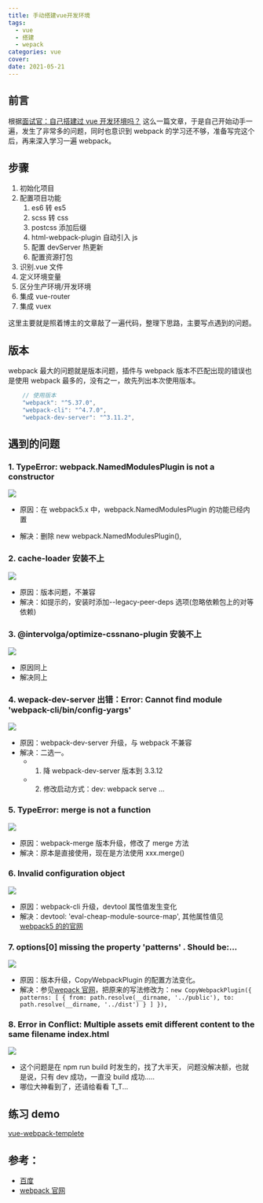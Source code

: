 ```yaml
---
title: 手动搭建vue开发环境
tags:
  - vue
  - 搭建
  - wepack
categories: vue
cover:
date: 2021-05-21
---
```


## 前言

根据[面试官：自己搭建过 vue 开发环境吗？](https://juejin.cn/post/6844903833160646663#heading-15) 这么一篇文章，于是自己开始动手一遍，发生了非常多的问题，同时也意识到 webpack 的学习还不够，准备写完这个后，再来深入学习一遍 webpack。

## 步骤

1. 初始化项目
2. 配置项目功能
   1. es6 转 es5
   2. scss 转 css
   3. postcss 添加后缀
   4. html-webpack-plugin 自动引入 js
   5. 配置 devServer 热更新
   6. 配置资源打包
3. 识别.vue 文件
4. 定义环境变量
5. 区分生产环境/开发环境
6. 集成 vue-router
7. 集成 vuex

这里主要就是照着博主的文章敲了一遍代码，整理下思路，主要写点遇到的问题。

## 版本

webpack 最大的问题就是版本问题，插件与 webpack 版本不匹配出现的错误也是使用 webpack 最多的，没有之一，故先列出本次使用版本。

```javascript
	// 使用版本
    "webpack": "^5.37.0",
    "webpack-cli": "^4.7.0",
    "webpack-dev-server": "^3.11.2",
```

## 遇到的问题

### 1. TypeError: webpack.NamedModulesPlugin is not a constructor

![](https://cdn.jsdelivr.net/gh/maya1900/pic@master/img/Snipaste_2021-05-16_18-08-08.png)

- 原因：在 webpack5.x 中，webpack.NamedModulesPlugin 的功能已经内置

- 解决：删除 new webpack.NamedModulesPlugin(),

### 2. cache-loader 安装不上

![](https://cdn.jsdelivr.net/gh/maya1900/pic@master/img/Snipaste_2021-05-16_18-09-41.png)

- 原因：版本问题，不兼容
- 解决：如提示的，安装时添加--legacy-peer-deps 选项(忽略依赖包上的对等依赖)

### 3. @intervolga/optimize-cssnano-plugin 安装不上

![](https://cdn.jsdelivr.net/gh/maya1900/pic@master/img/Snipaste_2021-05-16_18-15-28.png)

- 原因同上
- 解决同上

### 4. wepack-dev-server 出错：Error: Cannot find module 'webpack-cli/bin/config-yargs'

![](https://cdn.jsdelivr.net/gh/maya1900/pic@master/img/Snipaste_2021-05-16_18-51-20.png)

- 原因：webpack-dev-server 升级，与 webpack 不兼容
- 解决：二选一。
  - 1.  降 webpack-dev-server 版本到 3.3.12
  - 2.  修改启动方式：dev: webpack serve ...

### 5. TypeError: merge is not a function

![](https://cdn.jsdelivr.net/gh/maya1900/pic@master/img/Snipaste_2021-05-16_19-06-50.png)

- 原因：webpack-merge 版本升级，修改了 merge 方法
- 解决：原本是直接使用，现在是方法使用 xxx.merge()

### 6. Invalid configuration object

![](https://cdn.jsdelivr.net/gh/maya1900/pic@master/img/Snipaste_2021-05-16_19-12-15.png)

- 原因：webpack-cli 升级，devtool 属性值发生变化
- 解决：devtool: 'eval-cheap-module-source-map', 其他属性值见[webpack5 的的官网](https://webpack.js.org/configuration/devtool/)

### 7. options[0] missing the property 'patterns' . Should be:...

![](https://cdn.jsdelivr.net/gh/maya1900/pic@master/img/Snipaste_2021-05-16_19-19-20.png)

- 原因：版本升级，CopyWebpackPlugin 的配置方法变化。
- 解决：参见[wepack 官网](https://webpack.js.org/plugins/copy-webpack-plugin/#root)，把原来的写法修改为：`new CopyWebpackPlugin({ patterns: [ { from: path.resolve(__dirname, '../public'), to: path.resolve(__dirname, '../dist') } ] }),`

### 8. Error in Conflict: Multiple assets emit different content to the same filename index.html

![](https://cdn.jsdelivr.net/gh/maya1900/pic@master/img/Snipaste_2021-05-20_23-22-12.png)

- 这个问题是在 npm run build 时发生的，找了大半天， 问题没解决额，也就是说，只有 dev 成功，一直没 build 成功.....
- 哪位大神看到了，还请给看看 T_T...

## 练习 demo

[vue-webpack-templete](https://github.com/maya1900/vue-webpack-demo)

## 参考：

- [百度](baidu.com)
- [webpack 官网](https://webpack.js.org/)
